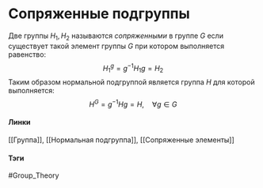 # Сопряженные подгруппы
Две группы $H_1,H_2$ называются *сопряженными* в группе $G$ если существует такой элемент группы $G$ при котором выполняется равенство:
$$
H_1^{g}=g^{-1}H_1g=H_2
$$
Таким образом нормальной подгруппой является группа $H$ для которой выполняется:
$$
H^G=g^{-1}Hg=H,
\quad\forall g\in G
$$
#### Линки
[[Группа]],
[[Нормальная подгруппа]],
[[Сопряженные элементы]]
#### Тэги 
 #Group_Theory 